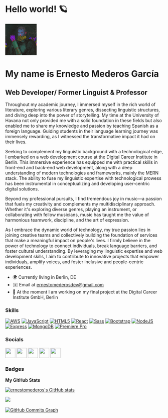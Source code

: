 # Hello world! 🪐

<img src="./image/avatar.jpg" style="width:100px">

My name is Ernesto Mederos García
======================================================================================================================================

Web Developer/ Former Linguist & Professor
-----------------------------------------------------

Throughout my academic journey, I immersed myself in the rich world of literature, exploring various literary genres, dissecting linguistic structures, and diving deep into the power of storytelling. My time at the University of Havana not only provided me with a solid foundation in these fields but also enabled me to share my knowledge and passion by teaching Spanish as a foreign language. Guiding students in their language learning journey was immensely rewarding, as I witnessed the transformative impact it had on their lives.

Seeking to complement my linguistic background with a technological edge, I embarked on a web development course at the Digital Career Institute in Berlin. This immersive experience has equipped me with practical skills in front-end and back-end web development, along with a deep understanding of modern technologies and frameworks, mainly the MERN stack. The ability to fuse my linguistic expertise with technological prowess has been instrumental in conceptualizing and developing user-centric digital solutions.

Beyond my professional pursuits, I find tremendous joy in music—a passion that fuels my creativity and complements my multidisciplinary approach. Whether it's exploring diverse genres, playing an instrument, or collaborating with fellow musicians, music has taught me the value of harmonious teamwork, discipline, and the art of expression.

As I embrace the dynamic world of technology, my true passion lies in joining creative teams and collectively building the foundation of services that make a meaningful impact on people's lives. I firmly believe in the power of technology to connect individuals, break language barriers, and foster cultural understanding. By leveraging my linguistic expertise and web development skills, I aim to contribute to innovative projects that empower individuals, amplify voices, and foster inclusive and people-centric experiences.

* 🌍 Currently living in Berlin, DE
* ✉️ Email at [ernestomederosdev@gmail.com](mailto:ernestomederosdev@gmail.com)
* 🧠 At the moment I am working on my final project at the Digital Career Institute GmbH, Berlin


### Skills


<p align="left">

<a href="https://aws.amazon.com/" target="_blank" rel="noreferrer"><img src="https://upload.wikimedia.org/wikipedia/commons/9/93/Amazon_Web_Services_Logo.svg" width="36" height="36" alt="AWS" /></a>
<a href="https://developer.mozilla.org/en-US/docs/Web/JavaScript" title="JavaScript" target="_blank" rel="noreferrer"><img src="https://upload.wikimedia.org/wikipedia/commons/9/99/Unofficial_JavaScript_logo_2.svg" width="36" height="36" alt="JavaScript" /></a>
<a href="https://developer.mozilla.org/en-US/docs/Glossary/HTML5" target="_blank" rel="noreferrer"><img src="https://raw.githubusercontent.com/danielcranney/readme-generator/main/public/icons/skills/html5-colored.svg" width="36" height="36" alt="HTML5" /></a>
<a href="https://reactjs.org/" target="_blank" rel="noreferrer"><img src="https://raw.githubusercontent.com/danielcranney/readme-generator/main/public/icons/skills/react-colored.svg" width="36" height="36" alt="React" /></a>
<a href="https://sass-lang.com/" target="_blank" rel="noreferrer"><img src="https://raw.githubusercontent.com/danielcranney/readme-generator/main/public/icons/skills/sass-colored.svg" width="36" height="36" alt="Sass" /></a>
<a href="https://getbootstrap.com/" target="_blank" rel="noreferrer"><img src="https://raw.githubusercontent.com/danielcranney/readme-generator/main/public/icons/skills/bootstrap-colored.svg" width="36" height="36" alt="Bootstrap" /></a>
<a href="https://nodejs.org/en/" target="_blank" rel="noreferrer"><img src="https://raw.githubusercontent.com/danielcranney/readme-generator/main/public/icons/skills/nodejs-colored.svg" width="36" height="36" alt="NodeJS" /></a>
<a href="https://expressjs.com/" target="_blank" rel="noreferrer"><img src="https://raw.githubusercontent.com/danielcranney/readme-generator/main/public/icons/skills/express-colored.svg" width="36" height="36" alt="Express" /></a>
<a href="https://www.mongodb.com/" target="_blank" rel="noreferrer"><img src="https://raw.githubusercontent.com/danielcranney/readme-generator/main/public/icons/skills/mongodb-colored.svg" width="36" height="36" alt="MongoDB" /></a>
<a href="https://www.adobe.com/uk/products/premiere.html" target="_blank" rel="noreferrer"><img src="https://raw.githubusercontent.com/danielcranney/readme-generator/main/public/icons/skills/premierepro-colored.svg" width="36" height="36" alt="Premiere Pro" /></a>
</p>


### Socials

<p align="left"> <a href="https://www.github.com/shahinam2" target="_blank" rel="noreferrer"><img src="https://raw.githubusercontent.com/danielcranney/readme-generator/main/public/icons/socials/github.svg" width="32" height="32" /></a> <a href="http://www.instagram.com/cl0udfriendly" target="_blank" rel="noreferrer"><img src="https://raw.githubusercontent.com/danielcranney/readme-generator/main/public/icons/socials/instagram.svg" width="32" height="32" /></a> <a href="https://www.linkedin.com/in/shahin-hemmati" target="_blank" rel="noreferrer"><img src="https://raw.githubusercontent.com/danielcranney/readme-generator/main/public/icons/socials/linkedin.svg" width="32" height="32" /></a> <a href="http://www.medium.com/cl0udfriendly" target="_blank" rel="noreferrer"><img src="https://raw.githubusercontent.com/danielcranney/readme-generator/main/public/icons/socials/medium.svg" width="32" height="32" /></a> <a href="https://www.twitter.com/cl0udfriendly" target="_blank" rel="noreferrer"><img src="https://raw.githubusercontent.com/danielcranney/readme-generator/main/public/icons/socials/twitter.svg" width="32" height="32" /></a></p>

### Badges

<b>My GitHub Stats</b>

<a href="http://www.github.com/ernestomederos"><img src="https://github-readme-stats.vercel.app/api?username=ernestomederos&show_icons=true&hide=&count_private=true&title_color=0891b2&text_color=ffffff&icon_color=0891b2&bg_color=1c1917&hide_border=true&show_icons=true" alt="ernestomederos's GitHub stats" /></a>

<a href="http://www.github.com/ernestomederos"><img src="https://github-readme-streak-stats.herokuapp.com/?user=ernestomederos&stroke=ffffff&background=1c1917&ring=0891b2&fire=0891b2&currStreakNum=ffffff&currStreakLabel=0891b2&sideNums=ffffff&sideLabels=ffffff&dates=ffffff&hide_border=true" /></a>

<a href="http://www.github.com/ernestomederos"><img src="https://github-readme-activity-graph.cyclic.app/graph?username=ernestomederos&bg_color=1c1917&color=ffffff&line=0891b2&point=ffffff&area_color=1c1917&area=true&hide_border=true&custom_title=GitHub%20Commits%20Graph" alt="GitHub Commits Graph" /></a>
